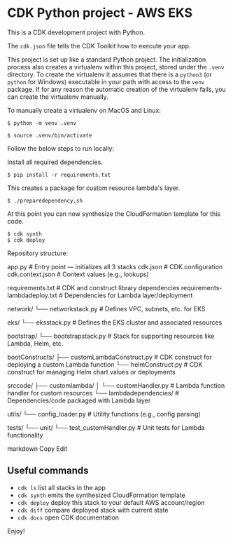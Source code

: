 
# CDK Python project - AWS EKS

This is a CDK development project with Python.

The `cdk.json` file tells the CDK Toolkit how to execute your app.

This project is set up like a standard Python project.  The initialization
process also creates a virtualenv within this project, stored under the `.venv`
directory.  To create the virtualenv it assumes that there is a `python3`
(or `python` for Windows) executable in your path with access to the `venv`
package. If for any reason the automatic creation of the virtualenv fails,
you can create the virtualenv manually.

To manually create a virtualenv on MacOS and Linux:

```
$ python -m venv .venv
```
```
$ source .venv/bin/activate
```


Follow the below steps to run locally:

Install all required dependencies.
```
$ pip install -r requirements.txt
```
This creates a package for custom resource lambda's layer.
```
$ ./preparedependency.sh
```
At this point you can now synthesize the CloudFormation template for this code.
```
$ cdk synth
$ cdk deploy
```
Repository structure:

app.py # Entry point — initializes all 3 stacks
cdk.json # CDK configuration
cdk.context.json # Context values (e.g., lookups)

requirements.txt # CDK and construct library dependencies
requirements-lambdadeploy.txt # Dependencies for Lambda layer/deployment

network/
└── networkstack.py # Defines VPC, subnets, etc. for EKS

eks/
└── eksstack.py # Defines the EKS cluster and associated resources

bootstrap/
└── bootstrapstack.py # Stack for supporting resources like Lambda, Helm, etc.

bootConstructs/
├── customLambdaConstruct.py # CDK construct for deploying a custom Lambda function
└── helmConstruct.py # CDK construct for managing Helm chart values or deployments

srccode/
├── customlambda/
│ └── customHandler.py # Lambda function handler for custom resources
└── lambdadependencies/ # Dependencies/code packaged with Lambda layer

utils/
└── config_loader.py # Utility functions (e.g., config parsing)

tests/
└── unit/
└── test_customHandler.py # Unit tests for Lambda functionality

markdown
Copy
Edit


## Useful commands

 * `cdk ls`          list all stacks in the app
 * `cdk synth`       emits the synthesized CloudFormation template
 * `cdk deploy`      deploy this stack to your default AWS account/region
 * `cdk diff`        compare deployed stack with current state
 * `cdk docs`        open CDK documentation

Enjoy!
